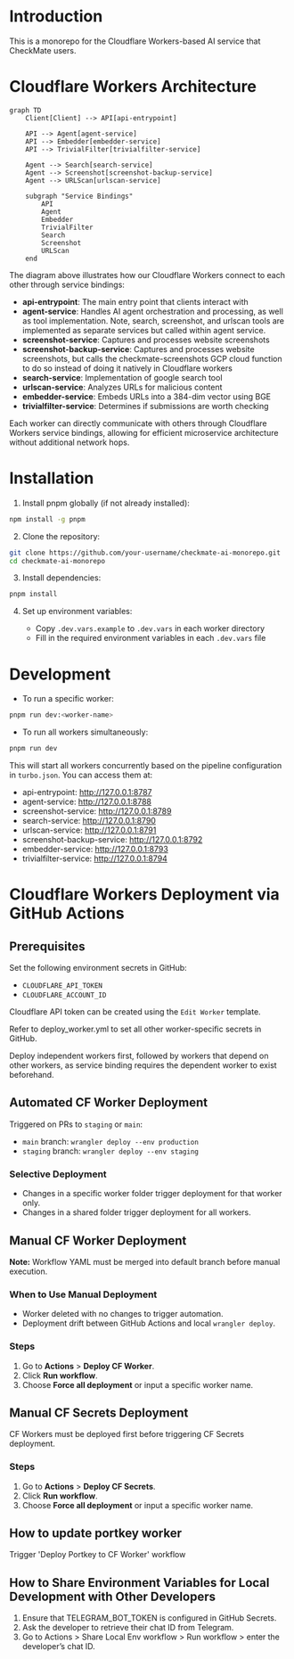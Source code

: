 # Introduction

This is a monorepo for the Cloudflare Workers-based AI service that CheckMate users.

# Cloudflare Workers Architecture

```mermaid
graph TD
    Client[Client] --> API[api-entrypoint]

    API --> Agent[agent-service]
    API --> Embedder[embedder-service]
    API --> TrivialFilter[trivialfilter-service]

    Agent --> Search[search-service]
    Agent --> Screenshot[screenshot-backup-service]
    Agent --> URLScan[urlscan-service]

    subgraph "Service Bindings"
        API
        Agent
        Embedder
        TrivialFilter
        Search
        Screenshot
        URLScan
    end
```

The diagram above illustrates how our Cloudflare Workers connect to each other through service bindings:

- **api-entrypoint**: The main entry point that clients interact with
- **agent-service**: Handles AI agent orchestration and processing, as well as tool implementation. Note, search, screenshot, and urlscan tools are implemented as separate services but called within agent service.
- **screenshot-service**: Captures and processes website screenshots
- **screenshot-backup-service**: Captures and processes website screenshots, but calls the checkmate-screenshots GCP cloud function to do so instead of doing it natively in Cloudflare workers
- **search-service**: Implementation of google search tool
- **urlscan-service**: Analyzes URLs for malicious content
- **embedder-service**: Embeds URLs into a 384-dim vector using BGE
- **trivialfilter-service**: Determines if submissions are worth checking

Each worker can directly communicate with others through Cloudflare Workers service bindings, allowing for efficient microservice architecture without additional network hops.

# Installation

1. Install pnpm globally (if not already installed):

```bash
npm install -g pnpm
```

2. Clone the repository:

```bash
git clone https://github.com/your-username/checkmate-ai-monorepo.git
cd checkmate-ai-monorepo
```

3. Install dependencies:

```bash
pnpm install
```

4. Set up environment variables:

   - Copy `.dev.vars.example` to `.dev.vars` in each worker directory
   - Fill in the required environment variables in each `.dev.vars` file

# Development

- To run a specific worker:

```bash
pnpm run dev:<worker-name>
```

- To run all workers simultaneously:

```bash
pnpm run dev
```

This will start all workers concurrently based on the pipeline configuration in `turbo.json`. You can access them at:

- api-entrypoint: http://127.0.0.1:8787
- agent-service: http://127.0.0.1:8788
- screenshot-service: http://127.0.0.1:8789
- search-service: http://127.0.0.1:8790
- urlscan-service: http://127.0.0.1:8791
- screenshot-backup-service: http://127.0.0.1:8792
- embedder-service: http://127.0.0.1:8793
- trivialfilter-service: http://127.0.0.1:8794

# Cloudflare Workers Deployment via GitHub Actions

## Prerequisites

Set the following environment secrets in GitHub:

- `CLOUDFLARE_API_TOKEN`
- `CLOUDFLARE_ACCOUNT_ID`

Cloudflare API token can be created using the `Edit Worker` template.

Refer to deploy_worker.yml to set all other worker-specific secrets in GitHub.

Deploy independent workers first, followed by workers that depend on other workers, as service binding requires the dependent worker to exist beforehand.

## Automated CF Worker Deployment 

Triggered on PRs to `staging` or `main`:

- `main` branch: `wrangler deploy --env production`
- `staging` branch: `wrangler deploy --env staging`

### Selective Deployment

- Changes in a specific worker folder trigger deployment for that worker only.
- Changes in a shared folder trigger deployment for all workers.

## Manual CF Worker Deployment 

**Note:** Workflow YAML must be merged into default branch before manual execution.

### When to Use Manual Deployment

- Worker deleted with no changes to trigger automation.
- Deployment drift between GitHub Actions and local `wrangler deploy`.

### Steps

1. Go to **Actions** > **Deploy CF Worker**.
2. Click **Run workflow**.
3. Choose **Force all deployment** or input a specific worker name.

## Manual CF Secrets Deployment 

CF Workers must be deployed first before triggering CF Secrets deployment.

### Steps

1. Go to **Actions** > **Deploy CF Secrets**.
2. Click **Run workflow**.
3. Choose **Force all deployment** or input a specific worker name.

## How to update portkey worker

Trigger 'Deploy Portkey to CF Worker' workflow

## How to Share Environment Variables for Local Development with Other Developers

1. Ensure that TELEGRAM_BOT_TOKEN is configured in GitHub Secrets.
2. Ask the developer to retrieve their chat ID from Telegram.
3. Go to Actions > Share Local Env workflow > Run workflow > enter the developer’s chat ID.
